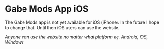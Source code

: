 <link rel="stylesheet" href="markdown-styles.css">

# Gabe Mods App iOS

The Gabe Mods app is not yet available for iOS (iPhone). In the future I hope to change that. Until then iOS users can use the website.

*Anyone can use the website no matter what platform  eg. Android, iOS, Windows*
